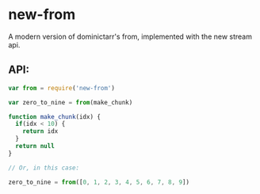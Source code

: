 # new-from

A modern version of dominictarr's from, implemented with the new stream api. 

## API:

```javascript
var from = require('new-from')

var zero_to_nine = from(make_chunk)

function make_chunk(idx) {
  if(idx < 10) {
    return idx
  }  
  return null
}

// Or, in this case:

zero_to_nine = from([0, 1, 2, 3, 4, 5, 6, 7, 8, 9])
```
